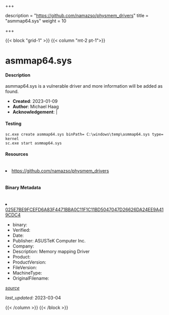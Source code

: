 +++

description = "https://github.com/namazso/physmem_drivers"
title = "asmmap64.sys"
weight = 10

+++


{{< block "grid-1" >}}
{{< column "mt-2 pt-1">}}


# asmmap64.sys

#### Description


asmmap64.sys is a vulnerable driver and more information will be added as found.


- **Created**: 2023-01-09
- **Author**: Michael Haag
- **Acknowledgement**:  | [](https://twitter.com/)

#### Testing

```
sc.exe create asmmap64.sys binPath= C:\windows\temp\asmmap64.sys type= kernel
sc.exe start asmmap64.sys
```

#### Resources
<br>


<li><a href=" https://github.com/namazso/physmem_drivers"> https://github.com/namazso/physmem_drivers</a></li>


<br>


#### Binary Metadata
<br>



<li><a href="https://www.virustotal.com/gui/file/025E7BE9FCEFD6A83F4471BBA0C11F1C11BD5047047D26626DA24EE9A419CDC4">025E7BE9FCEFD6A83F4471BBA0C11F1C11BD5047047D26626DA24EE9A419CDC4</a></li>



- binary: 
- Verified: 
- Date: 
- Publisher: ASUSTeK Computer Inc.
- Company: 
- Description: Memory mapping Driver
- Product: 
- ProductVersion: 
- FileVersion: 
- MachineType: 
- OriginalFilename: 

[*source*](https://github.com/magicsword-io/LOLDrivers/tree/main/yaml/asmmap64.sys.yml)

*last_updated:* 2023-03-04


{{< /column >}}
{{< /block >}}
